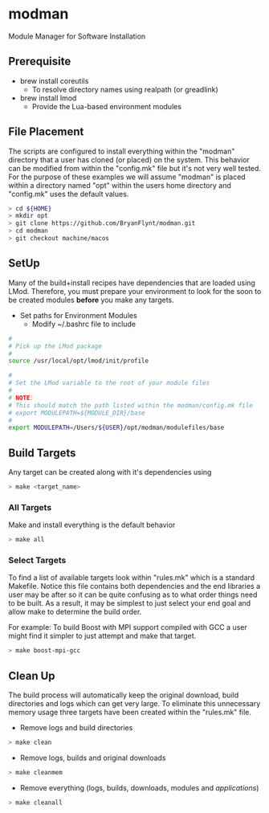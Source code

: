 # modman
Module Manager for Software Installation 

## Prerequisite
- brew install coreutils
  - To resolve directory names using realpath (or greadlink)
- brew install lmod
  - Provide the Lua-based environment modules

## File Placement
The scripts are configured to install everything within the "modman" directory that
a user has cloned (or placed) on the system.  This behavior can be modified from within the 
"config.mk" file but it's not very well tested. For the purpose of these examples we 
will assume "modman" is placed within a directory named "opt" within the users home 
directory and "config.mk" uses the default values.

```bash
> cd ${HOME}
> mkdir opt
> git clone https://github.com/BryanFlynt/modman.git
> cd modman
> git checkout machine/macos
```

## SetUp
Many of the build+install recipes have dependencies that are loaded using LMod. 
Therefore, you must prepare your environment to look for the soon to be created
modules **before** you make any targets.

- Set paths for Environment Modules
  - Modify ~/.bashrc file to include

```bash
#
# Pick up the LMod package
#
source /usr/local/opt/lmod/init/profile

#
# Set the LMod variable to the root of your module files
#
# NOTE:
# This should match the path listed within the modman/config.mk file
# export MODULEPATH=${MODULE_DIR}/base
#
export MODULEPATH=/Users/${USER}/opt/modman/modulefiles/base
```

## Build Targets
Any target can be created along with it's dependencies using
```bash
> make <target_name>
```

### All Targets
Make and install everything is the default behavior
```bash
> make all
```

### Select Targets
To find a list of available targets look within "rules.mk" which is a standard Makefile.
Notice this file contains both dependencies and the end libraries a user may be after so 
it can be quite confusing as to what order things need to be built.  As a result, it may 
be simplest to just select your end goal and allow make to determine the build order.

For example:
To build Boost with MPI support compiled with GCC a user might find it simpler to just attempt 
and make that target.
```bash
> make boost-mpi-gcc
```

## Clean Up
The build process will automatically keep the original download, build directories and logs which 
can get very large.  To eliminate this unnecessary memory usage three targets have been created 
within the "rules.mk" file.

- Remove logs and build directories
```bash
> make clean
```

- Remove logs, builds and original downloads
```bash
> make cleanmem
```

- Remove everything (logs, builds, downloads, modules and *applications*)  
```bash
> make cleanall
```

